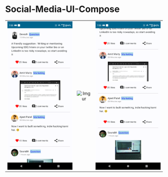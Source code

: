 # Social-Media-UI-Compose

||||
|:----------------------------------------:|:-----------------------------------------:|:-----------------------------------------: |
| ![Imgur](Images/1.png) | ![Imgur](Image/2.png) | ![Imgur](Images/3.png) |
